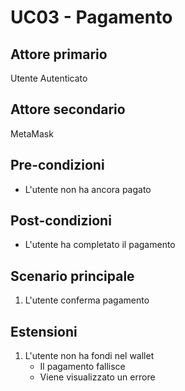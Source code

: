 # UC03 - Pagamento

## Attore primario
Utente Autenticato

## Attore secondario
MetaMask

## Pre-condizioni
- L'utente non ha ancora pagato

## Post-condizioni
- L'utente ha completato il pagamento

## Scenario principale
1. L'utente conferma pagamento

## Estensioni
1. L'utente non ha fondi nel wallet
    - Il pagamento fallisce
    - Viene visualizzato un errore
